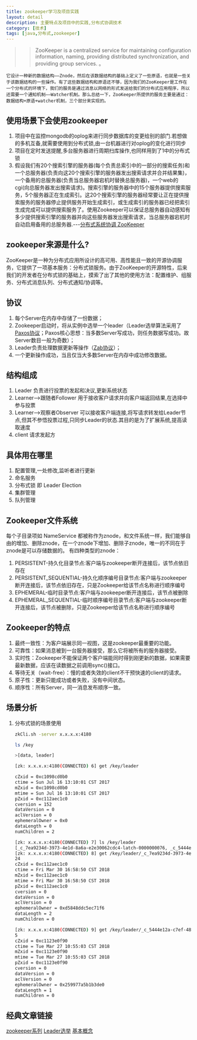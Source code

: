 ```yaml
---
title: zookeeper学习及项目实践
layout: detail
description: 主要特点及项目中的实践,分布式协调技术
category: [技术]
tags: [java,分布式,zookeeper]
---
```

>> ZooKeeper is a centralized service for maintaining configuration information, naming, providing distributed synchronization, and providing group services. 。

    它设计一种新的数据结构——Znode，然后在该数据结构的基础上定义了一些原语，也就是一些关于该数据结构的一些操作。有了这些数据结构和原语还不够，因为我们的ZooKeeper是工作在一个分布式的环境下，我们的服务是通过消息以网络的形式发送给我们的分布式应用程序，所以还需要一个通知机制——Watcher机制。那么总结一下，ZooKeeper所提供的服务主要是通过：数据结构+原语+watcher机制，三个部分来实现的。

## 使用场景下会使用zookeeper

1. 项目中在监控mongodb的oplog来进行同步数据库的变更给别的部门.若想做的多机互备,就需要使用到分布式锁,由一台机器进行对oplog的变化进行同步
2. 项目在定时发送提醒,多台服务器进行周期扫库操作,也同样用到了1中的分布式锁
3. 假设我们有20个搜索引擎的服务器(每个负责总索引中的一部分的搜索任务)和一个总服务器(负责向这20个搜索引擎的服务器发出搜索请求并合并结果集)，一个备用的总服务器(负责当总服务器宕机时替换总服务器)，一个web的cgi(向总服务器发出搜索请求)。搜索引擎的服务器中的15个服务器提供搜索服务，5个服务器正在生成索引。这20个搜索引擎的服务器经常要让正在提供搜索服务的服务器停止提供服务开始生成索引，或生成索引的服务器已经把索引生成完成可以提供搜索服务了。使用Zookeeper可以保证总服务器自动感知有多少提供搜索引擎的服务器并向这些服务器发出搜索请求，当总服务器宕机时自动启用备用的总服务器.---[分布式系统协调 ZooKeeper](https://www.oschina.net/p/zookeeper)

## zookeeper来源是什么?

ZooKeeper是一种为分布式应用所设计的高可用、高性能且一致的开源协调服务，它提供了一项基本服务：分布式锁服务。由于ZooKeeper的开源特性，后来我们的开发者在分布式锁的基础上，摸索了出了其他的使用方法：配置维护、组服务、分布式消息队列、分布式通知/协调等。


## 协议

1. 每个Server在内存中存储了一份数据；
2. Zookeeper启动时，将从实例中选举一个leader（Leader选举算法采用了[Paxos协议](/2016/09/16/Paxos/)；Paxos核心思想：当多数Server写成功，则任务数据写成功。故 Server数目一般为奇数）；
3. Leader负责处理数据更新等操作（[Zab协议](http://blog.jobbole.com/104985/)）；
4. 一个更新操作成功，当且仅当大多数Server在内存中成功修改数据。

## 结构组成

1. Leader 负责进行投票的发起和决议,更新系统状态
2. Learner-->跟随者Follower 用于接收客户请求并向客户端返回结果,在选择中参与投票
3. Learner-->观察者Observer 可以接收客户端连接,将写请求转发给Leader节点,但其不参悟投票过程,只同步Leader的状态.其目的是为了扩展系统,提高读取速度
4. client 请求发起方

## 具体用在哪里

1. 配置管理,一处修改,监听者进行更新
2. 命名服务
3. 分布式锁 即 Leader Election
4. 集群管理
5. 队列管理



## Zookeeper文件系统

   每个子目录项如 NameService 都被称作为znode，和文件系统一样，我们能够自由的增加、删除znode，在一个znode下增加、删除子znode，唯一的不同在于znode是可以存储数据的。
   有四种类型的znode：

1. PERSISTENT-持久化目录节点:客户端与zookeeper断开连接后，该节点依旧存在
2. PERSISTENT_SEQUENTIAL-持久化顺序编号目录节点:客户端与zookeeper断开连接后，该节点依旧存在，只是Zookeeper给该节点名称进行顺序编号
3. EPHEMERAL-临时目录节点:客户端与zookeeper断开连接后，该节点被删除
4. EPHEMERAL_SEQUENTIAL-临时顺序编号目录节点:客户端与zookeeper断开连接后，该节点被删除，只是Zookeeper给该节点名称进行顺序编号

## Zookeeper的特点

1. 最终一致性：为客户端展示同一视图，这是zookeeper最重要的功能。
2. 可靠性：如果消息被到一台服务器接受，那么它将被所有的服务器接受。
3. 实时性：Zookeeper不能保证两个客户端能同时得到刚更新的数据，如果需要最新数据，应该在读数据之前调用sync()接口。
4. 等待无关（wait-free）：慢的或者失效的client不干预快速的client的请求。
5. 原子性：更新只能成功或者失败，没有中间状态。
6. 顺序性：所有Server，同一消息发布顺序一致。


## 场景分析

1. 分布式锁的场景使用


    ```sh
    zkCli.sh -server x.x.x.x:4180

    ls /key

    >[data, leader]
    
    [zk: x.x.x.x:4180(CONNECTED) 6] get /key/leader
    
    cZxid = 0xc1098cd0b0
    ctime = Sun Jul 16 13:10:01 CST 2017
    mZxid = 0xc1098cd0b0
    mtime = Sun Jul 16 13:10:01 CST 2017
    pZxid = 0xc112aec1c0
    cversion = 152
    dataVersion = 0
    aclVersion = 0
    ephemeralOwner = 0x0
    dataLength = 0
    numChildren = 2

    [zk: x.x.x.x:4180(CONNECTED) 7] ls /key/leader
    [_c_7ea9234d-3973-4e1d-8a6a-e2e30062cdc4-latch-0000000076, _c_5444e12a-c7ef-48bb-8ee6-271eea4a1c29-latch-0000000075]
    [zk: x.x.x.x:4180(CONNECTED) 8] get /key/leader/_c_7ea9234d-3973-4e1d-8a6a-e2e30062cdc4-latch-0000000076
    24
    cZxid = 0xc112aec1c0
    ctime = Fri Mar 30 16:58:50 CST 2018
    mZxid = 0xc112aec1c0
    mtime = Fri Mar 30 16:58:50 CST 2018
    pZxid = 0xc112aec1c0
    cversion = 0
    dataVersion = 0
    aclVersion = 0
    ephemeralOwner = 0xd5848ddc5ec71f6
    dataLength = 2
    numChildren = 0

    [zk: x.x.x.x:4180(CONNECTED) 9] get /key/leader/_c_5444e12a-c7ef-48bb-8ee6-271eea4a1c29-latch-0000000075
    5
    cZxid = 0xc1123e0f90
    ctime = Tue Mar 27 10:55:03 CST 2018
    mZxid = 0xc1123e0f90
    mtime = Tue Mar 27 10:55:03 CST 2018
    pZxid = 0xc1123e0f90
    cversion = 0
    dataVersion = 0
    aclVersion = 0
    ephemeralOwner = 0x259977a5b1b3de0
    dataLength = 1
    numChildren = 0
    

    ```



## 经典文章链接

[zookeeper系列](https://segmentfault.com/a/1190000012185902)
[Leader选举](https://blog.csdn.net/gaoshan12345678910/article/details/67638657)
[基本概念](https://www.cnblogs.com/jsStudyjj/p/5360740.html)
















